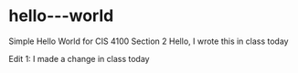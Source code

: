 # hello---world
Simple Hello World for CIS 4100 Section 2
Hello, I wrote this in class today

Edit 1: I made a change in class today
